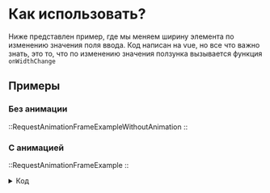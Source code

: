 # Как использовать?

Ниже представлен пример, где мы меняем ширину элемента по изменению значения поля ввода.
Код написан на vue, но все что важно знать, это то, что по изменению значения ползунка
вызывается функция `onWidthChange`

## Примеры

### Без анимации

::RequestAnimationFrameExampleWithoutAnimation
::

### С анимацией

::RequestAnimationFrameExample
::




<details>
<summary> Код </summary>

```vue
<script setup>
const INITIAL_WIDTH = 100;

const width = ref(INITIAL_WIDTH);
const element = ref(null);

const easing = (x) => -(Math.cos(Math.PI * x) - 1) / 2;

const updateWidth = (element, nextWidth, duration = 900) => {
	const previousWidth = Number.parseInt(element.style.width) || INITIAL_WIDTH;
	const diff = nextWidth - previousWidth;

	let start;

	function step(timestamp) {
		if (!start) {
			start = timestamp;
		}
		const timePassed = Math.round(timestamp - start);
		const progress = Math.min(timePassed / duration, 1); // [0, 1]

		const currentWidth = previousWidth + Math.floor(easing(progress) * diff);

		element.style.width = `${currentWidth}px`;

		if (progress < duration) {
			window.requestAnimationFrame(step);
		}
	}

	window.requestAnimationFrame(step);
};

const onWidthChange = () => {
	updateWidth(element.value, width.value);
}
</script>

<template>
	<div class="flex gap-6 pb-4">
		<input
			type="range"
			min="100"
			max="800"
			v-model.number="width"
			@change="onWidthChange"
		/>

		<div class="text-lg">Width: {{ width }}</div>
	</div>

	<div
		class="example"
		ref="element"
	></div>
</template>

<style scoped>
input {
	accent-color: #059669;
}

.example {
	width: 100px;
	height: 40px;
	@apply bg-emerald-600 rounded-full;
}
</style>
```

</details>
